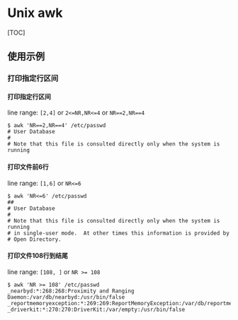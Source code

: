 # Unix awk

[TOC]

## 使用示例

### 打印指定行区间

#### 打印指定行区间

line range:  `[2,4]` or `2<=NR,NR<=4` or `NR==2,NR==4`

```shell
$ awk 'NR==2,NR==4' /etc/passwd
# User Database
#
# Note that this file is consulted directly only when the system is running
```

#### 打印文件前6行

line range:  `[1,6]` or `NR<=6`

```shell
$ awk 'NR<=6' /etc/passwd
##
# User Database
#
# Note that this file is consulted directly only when the system is running
# in single-user mode.  At other times this information is provided by
# Open Directory.
```

#### 打印文件108行到结尾

line range: `[108, ]` or `NR >= 108`

```shell
$ awk 'NR >= 108' /etc/passwd
_nearbyd:*:268:268:Proximity and Ranging Daemon:/var/db/nearbyd:/usr/bin/false
_reportmemoryexception:*:269:269:ReportMemoryException:/var/db/reportmemoryexception:/usr/bin/false
_driverkit:*:270:270:DriverKit:/var/empty:/usr/bin/false
```

